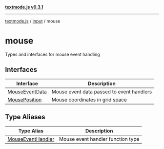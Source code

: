 [**textmode.js v0.3.1**](../../../../../README.md)

***

[textmode.js](../../../../../README.md) / [input](../../README.md) / mouse

# mouse

Types and interfaces for mouse event handling

## Interfaces

| Interface | Description |
| ------ | ------ |
| [MouseEventData](interfaces/MouseEventData.md) | Mouse event data passed to event handlers |
| [MousePosition](interfaces/MousePosition.md) | Mouse coordinates in grid space |

## Type Aliases

| Type Alias | Description |
| ------ | ------ |
| [MouseEventHandler](type-aliases/MouseEventHandler.md) | Mouse event handler function type |
